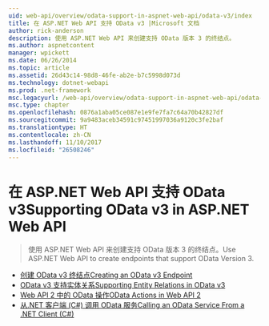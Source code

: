 ```yaml
---
uid: web-api/overview/odata-support-in-aspnet-web-api/odata-v3/index
title: 在 ASP.NET Web API 支持 OData v3 |Microsoft 文档
author: rick-anderson
description: 使用 ASP.NET Web API 来创建支持 OData 版本 3 的终结点。
ms.author: aspnetcontent
manager: wpickett
ms.date: 06/26/2014
ms.topic: article
ms.assetid: 26d43c14-98d8-46fe-ab2e-b7c5998d073d
ms.technology: dotnet-webapi
ms.prod: .net-framework
msc.legacyurl: /web-api/overview/odata-support-in-aspnet-web-api/odata-v3
msc.type: chapter
ms.openlocfilehash: 0876a1aba05ce087e1e9fe7fa7c64a70b42827df
ms.sourcegitcommit: 9a9483aceb34591c97451997036a9120c3fe2baf
ms.translationtype: HT
ms.contentlocale: zh-CN
ms.lasthandoff: 11/10/2017
ms.locfileid: "26508246"
---
```

<a name="supporting-odata-v3-in-aspnet-web-api"></a><span data-ttu-id="0e629-103">在 ASP.NET Web API 支持 OData v3</span><span class="sxs-lookup"><span data-stu-id="0e629-103">Supporting OData v3 in ASP.NET Web API</span></span>
====================
> <span data-ttu-id="0e629-104">使用 ASP.NET Web API 来创建支持 OData 版本 3 的终结点。</span><span class="sxs-lookup"><span data-stu-id="0e629-104">Use ASP.NET Web API to create endpoints that support OData Version 3.</span></span>


- [<span data-ttu-id="0e629-105">创建 OData v3 终结点</span><span class="sxs-lookup"><span data-stu-id="0e629-105">Creating an OData v3 Endpoint</span></span>](creating-an-odata-endpoint.md)
- [<span data-ttu-id="0e629-106">OData v3 支持实体关系</span><span class="sxs-lookup"><span data-stu-id="0e629-106">Supporting Entity Relations in OData v3</span></span>](working-with-entity-relations.md)
- [<span data-ttu-id="0e629-107">Web API 2 中的 OData 操作</span><span class="sxs-lookup"><span data-stu-id="0e629-107">OData Actions in Web API 2</span></span>](odata-actions.md)
- [<span data-ttu-id="0e629-108">从.NET 客户端 (C#) 调用 OData 服务</span><span class="sxs-lookup"><span data-stu-id="0e629-108">Calling an OData Service From a .NET Client (C#)</span></span>](calling-an-odata-service-from-a-net-client.md)
